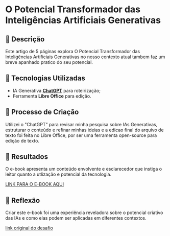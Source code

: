 # O Potencial Transformador das Inteligências Artificiais Generativas

## 📒 Descrição
Este artigo de 5 páginas explora O Potencial Transformador das Inteligências Artificiais Generativas no nosso contexto atual tambem faz um breve apanhado pratico do seu potencial.

## 🤖 Tecnologias Utilizadas
- IA Generativa **[ChatGPT](https://chat.openai.com)** para roteirização;
- Ferramenta **Libre Office** para edição.

## 🧐 Processo de Criação
Utilizei o "ChatGPT" para revisar minha pesquisa sobre IAs Generativas, estruturar o conteúdo e refinar minhas ideias e a edicao final do arquivo de texto foi feita no Libre Office, por ser uma ferramenta open-source para edição de texto.

## 🚀 Resultados
O e-book apresenta um conteúdo envolvente e esclarecedor que instiga o leitor quanto a utlização e potencial da tecnologia.

[LINK PARA O E-BOOK AQUI](https://github.com/blinhares/dio_python_ai_backend_developer/blob/89a9ef5e627eb8cf29c779e74a4eda889e52f638/6_Utilizando_AI/O%20Potencial%20Transformador%20das%20Intelig%C3%AAncias%20Artificiais%20.odt)

## 💭 Reflexão
Criar este e-book foi uma experiência reveladora sobre o potencial criativo das IAs e como elas podem ser aplicadas em diferentes contextos.

[link original do desafio](https://github.com/digitalinnovationone/lab-natty-or-not)
